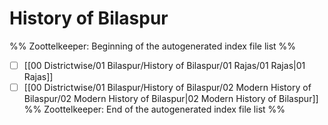# History of Bilaspur
%% Zoottelkeeper: Beginning of the autogenerated index file list  %%
- [ ]  [[00 Districtwise/01 Bilaspur/History of Bilaspur/01 Rajas/01 Rajas|01 Rajas]]
- [ ]  [[00 Districtwise/01 Bilaspur/History of Bilaspur/02 Modern History of Bilaspur/02 Modern History of Bilaspur|02 Modern History of Bilaspur]]
%% Zoottelkeeper: End of the autogenerated index file list  %%
